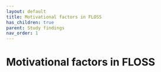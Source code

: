```yaml
---
layout: default
title: Motivational factors in FLOSS
has_children: true
parent: Study findings
nav_order: 1
---
```


# Motivational factors in FLOSS

